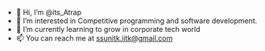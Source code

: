 - 👋 Hi, I’m @its_Atrap
- 👀 I’m interested in Competitive programming and software development. 
- 🌱 I’m currently learning to grow in corporate tech world
- 📫 You can reach me at ssunitk.iitk@gmail.com

<!---
itssAtrap/itssAtrap is a ✨ special ✨ repository because its `README.md` (this file) appears on your GitHub profile.
You can click the Preview link to take a look at your changes.
--->
